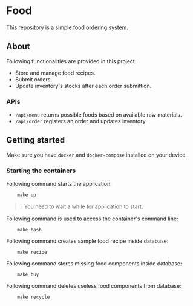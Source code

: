 # Food

This repository is a simple food ordering system.

## About

Following functionalities are provided in this project.

- Store and manage food recipes.
- Submit orders.
- Update inventory's stocks after each order submittion.

### APIs

- `/api/menu` returns possible foods based on available raw materials.
- `/api/order` registers an order and updates inventory.

## Getting started

Make sure you have `docker` and `docker-compose` installed on your device.

### Starting the containers

Following command starts the application:

```shell
    make up
```

> :information_source: You need to wait a while for application to start.

Following command is used to access the container's command line:

```shell
    make bash
```

Following command creates sample food recipe inside database:

```shell
    make recipe
```

Following command stores missing food components inside database:

```shell
    make buy
```

Following command deletes useless food components from database:

```shell
    make recycle
```

